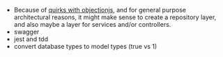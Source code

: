 - Because of [quirks with objectionjs](https://github.com/Vincit/objection.js/issues/1302#issuecomment-550974067), and for general purpose architectural reasons, it might make sense to create a repository layer, and also maybe a layer for services and/or controllers.
- swagger
- jest and tdd
- convert database types to model types (true vs 1)
